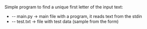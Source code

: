 Simple program to find a unique first letter of the input text:

* -- main.py -> main file with a program, it reads text from the stdin
* -- test.txt -> file with test data (sample from the form)
